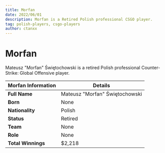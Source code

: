 ```yaml
---
title: Morfan
date: 2022/06/01
description: Morfan is a Retired Polish professional CSGO player.
tag: polish-players, csgo-players
author: ctanxx
---
```


# Morfan

Mateusz "Morfan" Świętochowski is a retired Polish professional Counter-Strike: Global Offensive player.

| **Morfan Information** | **Details**                    |
| ---------------------- | ------------------------------ |
| **Full Name**          | Mateusz "Morfan" Świętochowski |
| **Born**               | None                           |
| **Nationality**        | Polish                         |
| **Status**             | Retired                        |
| **Team**               | None                           |
| **Role**               | None	                          |
| **Total Winnings**     | $2,218                         |